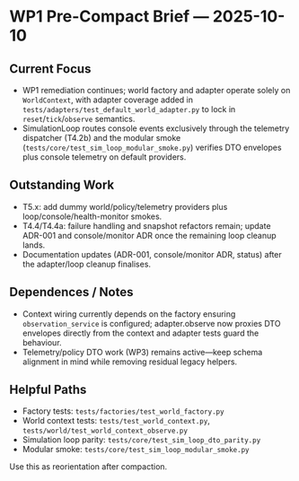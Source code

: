 # WP1 Pre-Compact Brief — 2025-10-10

## Current Focus
- WP1 remediation continues; world factory and adapter operate solely on `WorldContext`, with adapter coverage added in `tests/adapters/test_default_world_adapter.py` to lock in `reset`/`tick`/`observe` semantics.
- SimulationLoop routes console events exclusively through the telemetry dispatcher (T4.2b) and the modular smoke (`tests/core/test_sim_loop_modular_smoke.py`) verifies DTO envelopes plus console telemetry on default providers.

## Outstanding Work
- T5.x: add dummy world/policy/telemetry providers plus loop/console/health-monitor smokes.
- T4.4/T4.4a: failure handling and snapshot refactors remain; update ADR-001 and console/monitor ADR once the remaining loop cleanup lands.
- Documentation updates (ADR-001, console/monitor ADR, status) after the adapter/loop cleanup finalises.

## Dependences / Notes
- Context wiring currently depends on the factory ensuring `observation_service` is configured; adapter.observe now proxies DTO envelopes directly from the context and adapter tests guard the behaviour.
- Telemetry/policy DTO work (WP3) remains active—keep schema alignment in mind while removing residual legacy helpers.

## Helpful Paths
- Factory tests: `tests/factories/test_world_factory.py`
- World context tests: `tests/test_world_context.py`, `tests/world/test_world_context_observe.py`
- Simulation loop parity: `tests/core/test_sim_loop_dto_parity.py`
- Modular smoke: `tests/core/test_sim_loop_modular_smoke.py`

Use this as reorientation after compaction.
